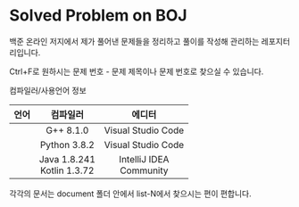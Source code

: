 Solved Problem on BOJ
=======================================

백준 온라인 저지에서 제가 풀어낸 문제들을 정리하고 풀이를 작성해 관리하는 레포지터리입니다.<br/>

Ctrl+F로 원하시는 문제 번호 - 문제 제목이나 문제 번호로 찾으실 수 있습니다.

컴파일러/사용언어 정보

|언어|컴파일러|에디터|
|:--:|:--:|:--:|
|<img src="https://user-images.githubusercontent.com/20770834/81207760-074fd800-9009-11ea-865c-67a093c030eb.png" width="12px">|G++ 8.1.0|Visual Studio Code|
|<img src="https://user-images.githubusercontent.com/20770834/81209415-78908a80-900b-11ea-9c91-97a9ea9f6cc9.png" width="12px">|Python 3.8.2|Visual Studio Code|
|<img src="https://user-images.githubusercontent.com/20770834/81209684-d1602300-900b-11ea-8c8b-01d0cc143c02.png" width="12px"><br/><img src="https://user-images.githubusercontent.com/20770834/81209422-7af2e480-900b-11ea-94a8-aae36523259d.png" width="12px">|Java 1.8.241<br/>Kotlin 1.3.72|IntelliJ IDEA<br/> Community|

각각의 문서는 document 폴더 안에서 list-N에서 찾으시는 편이 편합니다.
